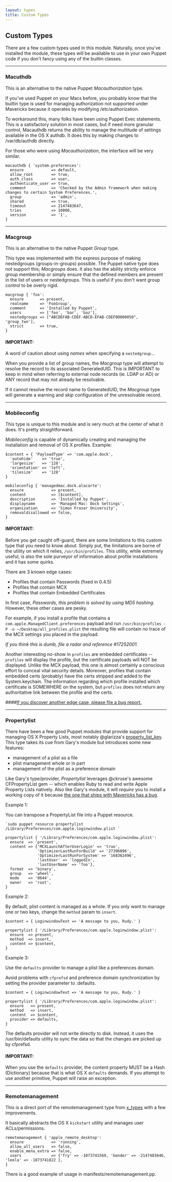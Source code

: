 ```yaml
---
layout: types
title: Custom Types
---
```

## Custom Types

There are a few custom types used in this module. Naturally, once you've installed the module, these types will be available to use in your own Puppet code if you don't fancy using any of the builtin classes.

---
<a id="Macauthdb"></a>
### Macuthdb

This is an alternative to the native Puppet _Macauthorization_ type.

If you've used Puppet on your Macs before, you probably know that the builtin type is used for managing authorization not supported under Mavericks because it operates by modifying /etc/authorization.

To workaround this, many folks have been using Puppet Exec statements. This is a satisfactory solution in most cases, but if need more granular control, Macauthdb returns the ability to manage the multitude of settings available in the OS X authdb. It does this by making changes to /var/db/authdb directly.

For those who were using _Macauthorization_, the interface will be very similar.

    macauthdb { 'system.preferences':
      ensure            => default,
      allow_root        => true,
      auth_class        => user,
      authenticate_user => true,
      comment           => 'Checked by the Admin framework when making changes to certain System Preferences.',
      group             => 'admin',
      shared            => true,
      timeout           => 2147483647,
      tries             => 10000,
      version           => '1',
    }

---
<a id="Macgroup"></a>
### Macgroup

This is an alternative to the native Puppet _Group_ type.

This type was implemented with the express purpose of making nestedgroups (groups-in-groups) possible. The Puppet native type does not support this; _Macgroups_ does. It also has the ability strictly enforce group membership or simply ensure that the defined members are present in the list of users or nestedgroups. This is useful if you don't want group control to be overly rigid.

    macgroup { 'foo':
      ensure       => present,
      realname     => 'FooGroup',
      comment      => 'Installed by Puppet',
      users        => ['foo', 'bar', 'baz'],
      nestedgroups => ["ABCDEFAB-CDEF-ABCD-EFAB-CDEF00000050", 'group_two'],
      strict       => true,
    }

#### IMPORTANT:
A word of caution about using _names_ when specifying a `nestedgroup`...

When you provide a list of group names, the _Macgroup_ type will attempt to resolve the record to its associated GeneratedUID. This is IMPORTANT to keep in mind when referring to external node records (ie. LDAP or AD) or ANY record that may not already be resolvable.

If it cannot resolve the record name to GeneratedUID, the _Macgroup_ type will generate a warning and _skip_ configuration of the unresolvable record.

---
<a id="Mobileconfig"></a>
### Mobileconfig

This type is unique to this module and is very much at the center of what it does. It's pretty straightforward.

_Mobileconfig_ is capable of dynamically creating and managing the installation and removal of OS X profiles. Example:

    $content = { 'PayloadType' => 'com.apple.dock',
      'autohide'    => 'true',
      'largesize'   => '128',
      'orientation' => 'left',
      'tilesize'    => '128'
    }

    mobileconfig { 'managedmac.dock.alacarte':
      ensure            => present,
      content           => [$content],
      description       => 'Installed by Puppet',
      displayname       => 'Managed Mac: Dock Settings',
      organization      => 'Simon Fraser University',
      removaldisallowed => false,
    }

#### IMPORTANT:

Before you get caught off-guard, there are some limitations to this custom type that you need to know about. Simply put, the limitations are borne of the utility on which it relies, `/usr/bin/profiles`. This utility, while extremely useful, is also the sole purveyor of information about profile installations and it has some quirks.

There are 3 known edge cases:

- Profiles that contain Passwords (fixed in 0.4.5)
- Profiles that contain MCX
- Profiles that contain Embedded Certificates

In first case, *Passwords*, _this problem is solved by using MD5 hashing_. However, these other cases are pesky.

For example, if you install a profile that contains a `com.apple.ManagedClient.preferences` payload and run `/usr/bin/profiles -P -o ~/Desktop/all_profiles.plist` the resulting file will contain no trace of the MCX settings you placed in the payload.

*If you think this is dumb, file a radar and reference #17252001.*

Another interesting no-show in `profiles` are embedded certificates -- `profiles` will display the profile, but the certificate payloads will NOT be displayed. Unlike the MCX payload, this one is almost certainly a conscious effort to conceal vital security details. Moreover, profiles that contain embedded certs (probably) have the certs stripped and added to the System.keychain. The information regarding which profile installed which certificate is SOMEWHERE on the system, but `profiles` does not return any authoritative link between the profile and the certs.

####[If you discover another edge case, please file a bug report.](https://github.com/dayglojesus/managedmac/issues)

---
<a id="Propertylist"></a>
### Propertylist

There have been a few good Puppet modules that provide support for managing OS X Property Lists, most notably @glarizza's [property\_list\_key](https://forge.puppetlabs.com/glarizza/property_list_key). This type takes its cue from Gary's module but introduces some new features:

* management of a plist as a file
* plist management whole or in part
* management of the plist as a preference domain

Like Gary's type/provider, _Propertylist_ leverages @ckruse's awesome CFPropertyList gem -- which enables Ruby to read and write Apple Property Lists natively. Also like Gary's module, it will _require_ you to install a working copy of it because [the one that ships with Mavericks has a bug](https://github.com/glarizza/puppet-property_list_key#the-cfpropertylist-provider).

Example 1:

You can transpose a PropertyList file into a Puppet resource.

    `sudo puppet resource propertylist /Library/Preferences/com.apple.loginwindow.plist `

    propertylist { '/Library/Preferences/com.apple.loginwindow.plist':
      ensure  => 'present',
      content => {'MCXLaunchAfterUserLogin' => 'true',
                  'OptimizerLastRunForBuild' => '27396096',
                  'OptimizerLastRunForSystem' => '168362496',
                  'lastUser' => 'loggedIn',
                  'lastUserName' => 'foo'},
      format  => 'binary',
      group   => 'wheel',
      mode    => '0644',
      owner   => 'root',
    }

Example 2:

By default, plist content is managed as a whole. If you only want to manage one or two keys, change the `method` param to `insert`.

    $content = { LoginwindowText => 'A message to you, Rudy.' }

    propertylist { '/Library/Preferences/com.apple.loginwindow.plist':
      ensure  => present,
      method  => insert,
      content => $content,
    }

Example 3:

Use the `defaults` provider to manage a plist like a preferences domain.

Avoid problems with `cfprefsd` and preference domain synchronization by
setting the provider parameter to :defaults.

    $content = { LoginwindowText => 'A message to you, Rudy.' }

    propertylist { '/Library/Preferences/com.apple.loginwindow.plist':
      ensure   => present,
      method   => insert,
      content  => $content,
      provider => defaults,
    }

The defaults provider will not write directly to disk. Instead, it uses the /usr/bin/defaults utility to sync the data so that the changes are picked up by cfprefsd.

#### IMPORTANT:

When you use the `defaults` provider, the content property MUST be a Hash (Dictionary) because that is what OS X `defaults` demands. If you attempt to use another primitive, Puppet will raise an exception.

---
<a id="Remotemanagement"></a>
### Remotemanagement

This is a direct port of the remotemanagement type from [x_types](https://github.com/dayglojesus/x_types) with a few improvements.

It basically abstracts the OS X `kickstart` utility and manages user ACLs/permissions.

    remotemanagement { 'apple_remote_desktop':
      ensure            => 'running',
      allow_all_users   => false,
      enable_menu_extra => false,
      users             => {'fry' => -1073741569, 'bender' => -2147483646, 'leela' => -1073741822 },
    }

There is a good example of usage in manifests/remotemanagement.pp.
